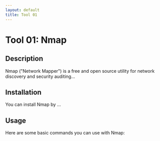 ```yaml
---
layout: default
title: Tool 01
---
```


# Tool 01: Nmap

## Description

Nmap ("Network Mapper") is a free and open source utility for network discovery and security auditing...

## Installation

You can install Nmap by ...

## Usage

Here are some basic commands you can use with Nmap:
